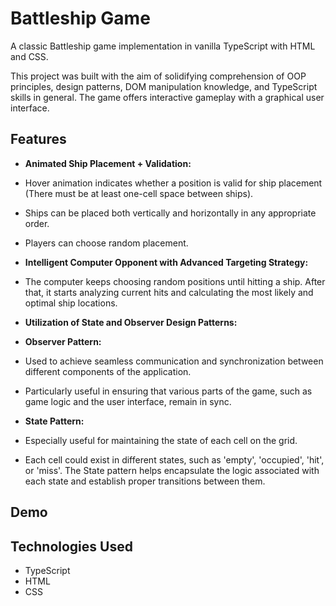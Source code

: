 # Battleship Game

A classic Battleship game implementation in vanilla TypeScript with HTML and CSS.

This project was built with the aim of solidifying comprehension of OOP principles, design patterns, DOM manipulation knowledge, and TypeScript skills in general. The game offers interactive gameplay with a graphical user interface.

## Features

- **Animated Ship Placement + Validation:**
 - Hover animation indicates whether a position is valid for ship placement (There must be at least one-cell space between ships).
 - Ships can be placed both vertically and horizontally in any appropriate order.
 - Players can choose random placement.

- **Intelligent Computer Opponent with Advanced Targeting Strategy:**
 - The computer keeps choosing random positions until hitting a ship. After that, it starts analyzing current hits and calculating the most likely and optimal ship locations.

- **Utilization of State and Observer Design Patterns:**
 - **Observer Pattern:**
  - Used to achieve seamless communication and synchronization between different components of the application.
  - Particularly useful in ensuring that various parts of the game, such as game logic and the user interface, remain in sync.

 - **State Pattern:**
  - Especially useful for maintaining the state of each cell on the grid.
  - Each cell could exist in different states, such as 'empty', 'occupied', 'hit', or 'miss'. The State pattern helps encapsulate the logic associated with each state and establish proper transitions between them.



## Demo



## Technologies Used

- TypeScript
- HTML
- CSS






